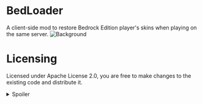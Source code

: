 # BedLoader
A client-side mod to restore Bedrock Edition player's skins when playing on the same server.
![Background](https://cdn.modrinth.com/data/TpRbMPpF/images/07dbea7eeb26c68fc09941d7f171acecc122e5fc.png)


# Licensing
Licensed under Apache License 2.0, you are free to make changes to the existing code and distribute it.

<details>
<summary>Spoiler</summary>

<p style="font-size: 10px";>Youhuu the racka sheep (my skin) is the property of World Athletics, no personnel has approved to use it!</p>

</details>
